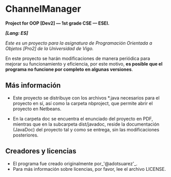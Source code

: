 # ChannelManager

**Project for OOP [Dev2] — 1st grade CSE — ESEI.**

_**[Lang: ES]**_

_Este es un proyecto para la asignatura de Programación Orientada a Objetos [Pro2] de la Universidad de Vigo._

En este proyecto se harán modificaciones de manera periódica para mejorar su funcionamiento y eficiencia, por este motivo, **es posible que el programa no funcione por completo en algunas versiones**.

## Más información

- Este proyecto se distribuye con los archivos *.java necesarios para el proyecto en sí, así como la carpeta nbproject, que permite abrir el proyecto en Netbeans.

- En la carpeta doc se encuentra el enunciado del proyecto en PDF, mientras que en la subcarpeta dist/javadoc, reside la documentación (JavaDoc) del proyecto tal y como se entrega, sin las modificaciones posteriores.

## Creadores y licencias

- El programa fue creado originalmente por_'@adotsuarez'_.
- Para más información sobre licencias, por favor, lee el archivo LICENSE.
